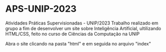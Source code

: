 # APS-UNIP-2023
Atividades Práticas Supervisionadas - UNIP/2023
Trabalho realizado em grupo a fim de desenvolver um site sobre Inteligência Artificial,
ultilizando HTML/CSS, feito no curso de Ciências da Computação na UNIP

Abra o site clicando na pasta "html" e em seguida no arquivo "index"
